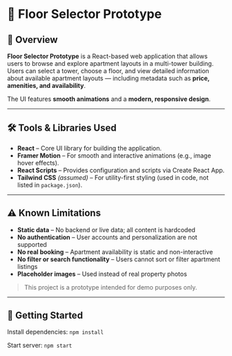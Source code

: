 # 🏢 Floor Selector Prototype

## 📖 Overview

**Floor Selector Prototype** is a React-based web application that allows users to browse and explore apartment layouts in a multi-tower building. Users can select a tower, choose a floor, and view detailed information about available apartment layouts — including metadata such as **price, amenities, and availability**.

The UI features **smooth animations** and a **modern, responsive design**.

---

## 🛠 Tools & Libraries Used

- **React** – Core UI library for building the application.
- **Framer Motion** – For smooth and interactive animations (e.g., image hover effects).
- **React Scripts** – Provides configuration and scripts via Create React App.
- **Tailwind CSS** *(assumed)* – For utility-first styling (used in code, not listed in `package.json`).

---

## ⚠️ Known Limitations

-  **Static data** – No backend or live data; all content is hardcoded
-  **No authentication** – User accounts and personalization are not supported
-  **No real booking** – Apartment availability is static and non-interactive
-  **No filter or search functionality** – Users cannot sort or filter apartment listings
-  **Placeholder images** – Used instead of real property photos

> This project is a prototype intended for demo purposes only.
---

## 🚀 Getting Started

Install dependencies:
```npm install```

Start server: 
```npm start```




 
